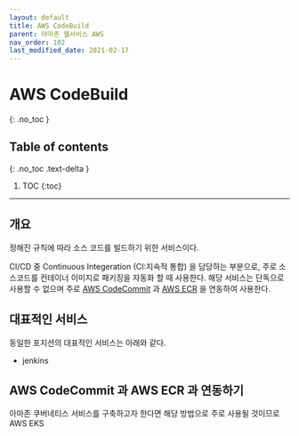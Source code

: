 ```yaml
---
layout: default
title: AWS CodeBuild
parent: 아마존 웹서비스 AWS
nav_order: 102
last_modified_date: 2021-02-17
---
```


# AWS CodeBuild
{: .no_toc }

## Table of contents
{: .no_toc .text-delta }

1. TOC
{:toc}

---

## 개요

정해진 규칙에 따라 소스 코드를 빌드하기 위한 서비스이다. 

CI/CD 중 Continuous Integeration (CI:지속적 통합) 을 담당하는 부분으로, 주로 소스코드를 컨테이너 이미지로 패키징을 자동화 할 때 사용한다. 해당 서비스는 단독으로 사용할 수 없으며 주로 [AWS CodeCommit](AWS%20CodeCommit) 과 [AWS ECR](AWS%20ECR) 을 연동하여 사용한다.

## 대표적인 서비스

동일한 포지션의 대표적인 서비스는 아래와 같다. 

- jenkins

## AWS CodeCommit 과 AWS ECR 과 연동하기

아마존 쿠버네티스 서비스를 구축하고자 한다면 해당 방법으로 주로 사용될 것이므로 AWS EKS 